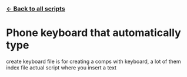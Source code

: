 ### [← Back to all scripts](https://github.com/mrmrrr/AE-scripts)  
# Phone keyboard that automatically type

create keyboard file is for creating a comps with keyboard, a lot of them <br>
index file actual script where you insert a text
